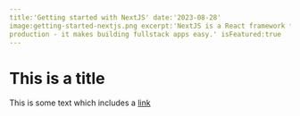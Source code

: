 ```yaml
---
title:'Getting started with NextJS' date:'2023-08-28'
image:getting-started-nextjs.png excerpt:'NextJS is a React framework for
production - it makes building fullstack apps easy.' isFeatured:true
---
```


# This is a title

This is some text which includes a [link](https://google.rs)
